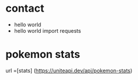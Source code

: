 # contact

* hello world
* hello world
import requests

# pokemon stats
url =[stats] (https://uniteapi.dev/api/pokemon-stats)